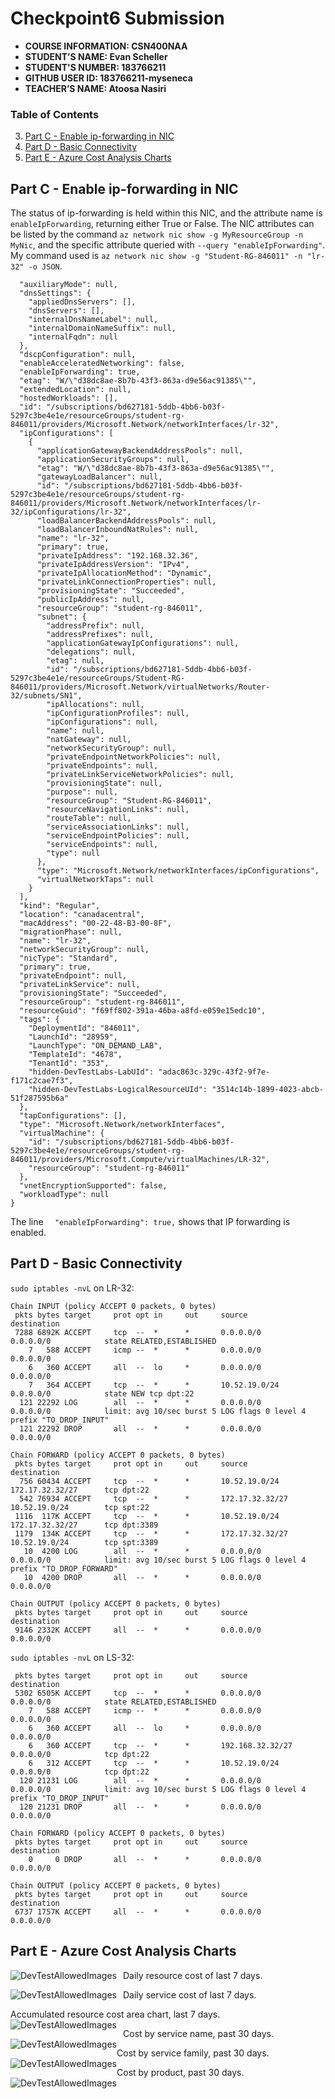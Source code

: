 # Checkpoint6 Submission

- **COURSE INFORMATION: CSN400NAA**
- **STUDENT’S NAME: Evan Scheller**
- **STUDENT'S NUMBER: 183766211**
- **GITHUB USER ID: 183766211-myseneca**
- **TEACHER’S NAME: Atoosa Nasiri**

### Table of Contents

3. [Part C - Enable ip-forwarding in NIC](#part-c---enable-ip-forwarding-in-nic)
4. [Part D - Basic Connectivity](#part-d---basic-connectivity)
5. [Part E - Azure Cost Analysis Charts](#part-e---azure-cost-analysis-charts)

## Part C - Enable ip-forwarding in NIC
The status of ip-forwarding is held within this NIC, and the attribute name is `enableIpForwarding`, returning either True or False. The NIC attributes can be listed by the command `az network nic show -g MyResourceGroup -n MyNic`, and the specific attribute queried with `--query "enableIpForwarding"`.<br>
My command used is `az network nic show -g "Student-RG-846011" -n "lr-32" -o JSON`.
```{
  "auxiliaryMode": null,
  "dnsSettings": {
    "appliedDnsServers": [],
    "dnsServers": [],
    "internalDnsNameLabel": null,
    "internalDomainNameSuffix": null,
    "internalFqdn": null
  },
  "dscpConfiguration": null,
  "enableAcceleratedNetworking": false,
  "enableIpForwarding": true,
  "etag": "W/\"d38dc8ae-8b7b-43f3-863a-d9e56ac91385\"",
  "extendedLocation": null,
  "hostedWorkloads": [],
  "id": "/subscriptions/bd627181-5ddb-4bb6-b03f-5297c3be4e1e/resourceGroups/student-rg-846011/providers/Microsoft.Network/networkInterfaces/lr-32",
  "ipConfigurations": [
    {
      "applicationGatewayBackendAddressPools": null,
      "applicationSecurityGroups": null,
      "etag": "W/\"d38dc8ae-8b7b-43f3-863a-d9e56ac91385\"",
      "gatewayLoadBalancer": null,
      "id": "/subscriptions/bd627181-5ddb-4bb6-b03f-5297c3be4e1e/resourceGroups/student-rg-846011/providers/Microsoft.Network/networkInterfaces/lr-32/ipConfigurations/lr-32",
      "loadBalancerBackendAddressPools": null,
      "loadBalancerInboundNatRules": null,
      "name": "lr-32",
      "primary": true,
      "privateIpAddress": "192.168.32.36",
      "privateIpAddressVersion": "IPv4",
      "privateIpAllocationMethod": "Dynamic",
      "privateLinkConnectionProperties": null,
      "provisioningState": "Succeeded",
      "publicIpAddress": null,
      "resourceGroup": "student-rg-846011",
      "subnet": {
        "addressPrefix": null,
        "addressPrefixes": null,
        "applicationGatewayIpConfigurations": null,
        "delegations": null,
        "etag": null,
        "id": "/subscriptions/bd627181-5ddb-4bb6-b03f-5297c3be4e1e/resourceGroups/Student-RG-846011/providers/Microsoft.Network/virtualNetworks/Router-32/subnets/SN1",
        "ipAllocations": null,
        "ipConfigurationProfiles": null,
        "ipConfigurations": null,
        "name": null,
        "natGateway": null,
        "networkSecurityGroup": null,
        "privateEndpointNetworkPolicies": null,
        "privateEndpoints": null,
        "privateLinkServiceNetworkPolicies": null,
        "provisioningState": null,
        "purpose": null,
        "resourceGroup": "Student-RG-846011",
        "resourceNavigationLinks": null,
        "routeTable": null,
        "serviceAssociationLinks": null,
        "serviceEndpointPolicies": null,
        "serviceEndpoints": null,
        "type": null
      },
      "type": "Microsoft.Network/networkInterfaces/ipConfigurations",
      "virtualNetworkTaps": null
    }
  ],
  "kind": "Regular",
  "location": "canadacentral",
  "macAddress": "00-22-48-B3-00-8F",
  "migrationPhase": null,
  "name": "lr-32",
  "networkSecurityGroup": null,
  "nicType": "Standard",
  "primary": true,
  "privateEndpoint": null,
  "privateLinkService": null,
  "provisioningState": "Succeeded",
  "resourceGroup": "student-rg-846011",
  "resourceGuid": "f69ff802-391a-46ba-a8fd-e059e15edc10",
  "tags": {
    "DeploymentId": "846011",
    "LaunchId": "28959",
    "LaunchType": "ON_DEMAND_LAB",
    "TemplateId": "4678",
    "TenantId": "353",
    "hidden-DevTestLabs-LabUId": "adac863c-329c-43f2-9f7e-f171c2cae7f3",
    "hidden-DevTestLabs-LogicalResourceUId": "3514c14b-1899-4023-abcb-51f287595b6a"
  },
  "tapConfigurations": [],
  "type": "Microsoft.Network/networkInterfaces",
  "virtualMachine": {
    "id": "/subscriptions/bd627181-5ddb-4bb6-b03f-5297c3be4e1e/resourceGroups/student-rg-846011/providers/Microsoft.Compute/virtualMachines/LR-32",
    "resourceGroup": "student-rg-846011"
  },
  "vnetEncryptionSupported": false,
  "workloadType": null
}
```
The line `  "enableIpForwarding": true,` shows that IP forwarding is enabled.

## Part D - Basic Connectivity
`sudo iptables -nvL` on LR-32:
```
Chain INPUT (policy ACCEPT 0 packets, 0 bytes)
 pkts bytes target     prot opt in     out     source               destination
 7288 6892K ACCEPT     tcp  --  *      *       0.0.0.0/0            0.0.0.0/0            state RELATED,ESTABLISHED
    7   588 ACCEPT     icmp --  *      *       0.0.0.0/0            0.0.0.0/0
    6   360 ACCEPT     all  --  lo     *       0.0.0.0/0            0.0.0.0/0
    7   364 ACCEPT     tcp  --  *      *       10.52.19.0/24        0.0.0.0/0            state NEW tcp dpt:22
  121 22292 LOG        all  --  *      *       0.0.0.0/0            0.0.0.0/0            limit: avg 10/sec burst 5 LOG flags 0 level 4 prefix "TO_DROP_INPUT"
  121 22292 DROP       all  --  *      *       0.0.0.0/0            0.0.0.0/0

Chain FORWARD (policy ACCEPT 0 packets, 0 bytes)
 pkts bytes target     prot opt in     out     source               destination
  756 60434 ACCEPT     tcp  --  *      *       10.52.19.0/24        172.17.32.32/27      tcp dpt:22
  542 76934 ACCEPT     tcp  --  *      *       172.17.32.32/27      10.52.19.0/24        tcp spt:22
 1116  117K ACCEPT     tcp  --  *      *       10.52.19.0/24        172.17.32.32/27      tcp dpt:3389
 1179  134K ACCEPT     tcp  --  *      *       172.17.32.32/27      10.52.19.0/24        tcp spt:3389
   10  4200 LOG        all  --  *      *       0.0.0.0/0            0.0.0.0/0            limit: avg 10/sec burst 5 LOG flags 0 level 4 prefix "TO_DROP_FORWARD"
   10  4200 DROP       all  --  *      *       0.0.0.0/0            0.0.0.0/0

Chain OUTPUT (policy ACCEPT 0 packets, 0 bytes)
 pkts bytes target     prot opt in     out     source               destination
 9146 2332K ACCEPT     all  --  *      *       0.0.0.0/0            0.0.0.0/0
 ```
 `sudo iptables -nvL` on LS-32:
```
 pkts bytes target     prot opt in     out     source               destination
 5302 6505K ACCEPT     tcp  --  *      *       0.0.0.0/0            0.0.0.0/0            state RELATED,ESTABLISHED
    7   588 ACCEPT     icmp --  *      *       0.0.0.0/0            0.0.0.0/0
    6   360 ACCEPT     all  --  lo     *       0.0.0.0/0            0.0.0.0/0
    6   360 ACCEPT     tcp  --  *      *       192.168.32.32/27     0.0.0.0/0            tcp dpt:22
    6   312 ACCEPT     tcp  --  *      *       10.52.19.0/24        0.0.0.0/0            tcp dpt:22
  120 21231 LOG        all  --  *      *       0.0.0.0/0            0.0.0.0/0            limit: avg 10/sec burst 5 LOG flags 0 level 4 prefix "TO_DROP_INPUT"
  120 21231 DROP       all  --  *      *       0.0.0.0/0            0.0.0.0/0

Chain FORWARD (policy ACCEPT 0 packets, 0 bytes)
 pkts bytes target     prot opt in     out     source               destination
    0     0 DROP       all  --  *      *       0.0.0.0/0            0.0.0.0/0

Chain OUTPUT (policy ACCEPT 0 packets, 0 bytes)
 pkts bytes target     prot opt in     out     source               destination
 6737 1757K ACCEPT     all  --  *      *       0.0.0.0/0            0.0.0.0/0
 ```

## Part E - Azure Cost Analysis Charts

Daily resource cost of last 7 days.
<img src="./images/daily-costs-barchart-02-23.jpg"
     alt="DevTestAllowedImages"
     style="float: left; margin-right: 10px;" />

Daily service cost of last 7 days.
<img src="./images/daily-costs-services-barchart-02-23.jpg"
     alt="DevTestAllowedImages"
     style="float: left; margin-right: 10px;" />

Accumulated resource cost area chart, last 7 days.
<img src="./images/accumulated-resource-barchart-02-23.jpg"
     alt="DevTestAllowedImages"
     style="float: left; margin-right: 10px;" />

Cost by service name, past 30 days.<br>
<img src="./images/service-name-piechart-02-23.jpg"
     alt="DevTestAllowedImages"
     style="float: left; margin-right: px;" />

Cost by service family, past 30 days.<br>
<img src="./images/service-family-piechart-02-23.jpg"
     alt="DevTestAllowedImages"
     style="float: left; margin-right: px;" />

Cost by product, past 30 days.<br>
<img src="./images/product-piechart-02-23.jpg"
     alt="DevTestAllowedImages"
     style="float: left; margin-right: px;" />
